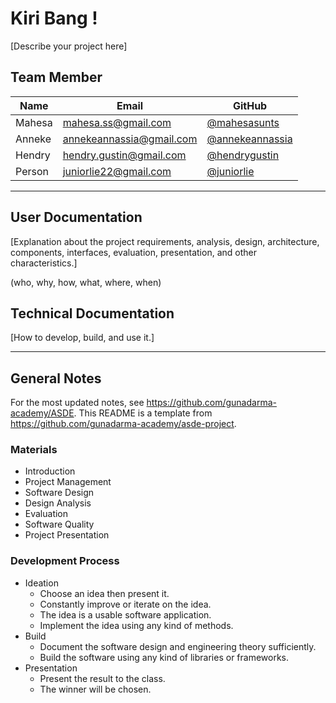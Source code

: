 # Kiri Bang !

[Describe your project here]

## Team Member

| Name   | Email              | GitHub |
|--------|--------------------|--------|
| Mahesa | mahesa.ss@gmail.com | [@mahesasunts](https://github.com/mahesasunts)
| Anneke | annekeannassia@gmail.com | [@annekeannassia](https://github.com/annekeannassia)
| Hendry | hendry.gustin@gmail.com | [@hendrygustin](https://github.com/hendrygustin)
| Person | juniorlie22@gmail.com | [@juniorlie](https://github.com/juniorlie)

--------------------------------------------------

## User Documentation

[Explanation about the project requirements, analysis, design, architecture, components, interfaces, evaluation, presentation, and other characteristics.]

(who, why, how, what, where, when)

## Technical Documentation

[How to develop, build, and use it.]

--------------------------------------------------

## General Notes

For the most updated notes, see <https://github.com/gunadarma-academy/ASDE>. This README is a template from <https://github.com/gunadarma-academy/asde-project>.

### Materials

+ Introduction
+ Project Management
+ Software Design
+ Design Analysis
+ Evaluation
+ Software Quality
+ Project Presentation

### Development Process

+ Ideation
  + Choose an idea then present it.
  + Constantly improve or iterate on the idea.
  + The idea is a usable software application.
  + Implement the idea using any kind of methods.
+ Build
  + Document the software design and engineering theory sufficiently.
  + Build the software using any kind of libraries or frameworks.
+ Presentation
  + Present the result to the class.
  + The winner will be chosen.
